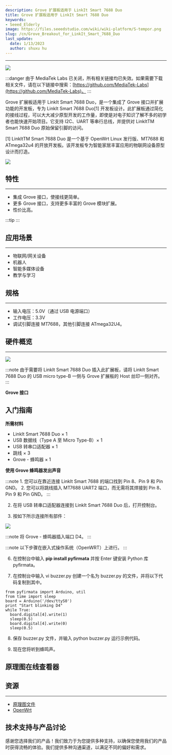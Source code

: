 ```yaml
---
description: Grove 扩展板适用于 LinkIt Smart 7688 Duo
title: Grove 扩展板适用于 LinkIt Smart 7688 Duo
keywords:
- Seeed_Elderly
image: https://files.seeedstudio.com/wiki/wiki-platform/S-tempor.png
slug: /cn/Grove_Breakout_for_LinkIt_Smart_7688_Duo
last_update:
  date: 1/13/2023
  author: shuxu hu
---
```


---
![](https://files.seeedstudio.com/wiki/Grove-Breakout_for_LinkIt_Smart_7688_Duo/img/Breakout_for_LinkIt_Smart_7688_product_view_1200_s.jpg)

:::danger
由于 MediaTek Labs 已关闭，所有相关链接均已失效。如果需要下载相关文件，请在以下链接中搜索：[https://github.com/MediaTek-Labs](https://github.com/MediaTek-Labs)。
:::

Grove 扩展板适用于 LinkIt Smart 7688 Duo，是一个集成了 Grove 接口并扩展功能的开发板，专为 LinkIt Smart 7688 Duo[1] 开发板设计。此扩展板通过简化的接线过程，可以大大减少原型开发的工作量，即使是对电子知识了解不多的初学者也能快速开始项目。它支持 I2C、UART 等串行总线，并提供对 LinkItTM Smart 7688 Duo 原始保留引脚的访问。

[1] LinkItTM Smart 7688 Duo 是一个基于 OpenWrt Linux 发行版、MT7688 和 ATmega32u4 的开放开发板。该开发板专为智能家居丰富应用的物联网设备原型设计而打造。

[![](https://files.seeedstudio.com/wiki/Seeed-WiKi/docs/images/300px-Get_One_Now_Banner-ragular.png)](https://www.seeedstudio.com/Grove-Breakout-for-LinkIt-Smart-7688-Duo-p-2575.html)

## 特性
---
- 集成 Grove 接口，使接线更简单。
- 更多 Grove 接口，支持更多丰富的 Grove 模块扩展。
- 性价比高。

:::tip
    <!-- 有关 Grove 模块的更多详细信息，请参考 [Grove 系统](https://wiki.seeedstudio.com/cn/Grove_System/) -->
:::

## 应用场景
---
- 物联网/网关设备
- 机器人
- 智能多媒体设备
- 教学与学习

## 规格
---
- 输入电压：5.0V（通过 USB 电源端口）
- 工作电压：3.3V
- 调试引脚连接 MT7688，其他引脚连接 ATmega32U4。

## 硬件概览
---
![](https://files.seeedstudio.com/wiki/Grove-Breakout_for_LinkIt_Smart_7688_Duo/img/Grove_Breakout_for_LinkIt_Smart_7688_Duo_component_with_text_1200_s.jpg)

:::note
     由于需要将 LinkIt Smart 7688 Duo 插入此扩展板，请将 LinkIt Smart 7688 Duo 的 USB micro type-B 一侧与 Grove 扩展板的 Host 丝印一侧对齐。
:::

**Grove 接口**

<!-- 连接丰富的 [Grove](/Grove_System/) 接口功能模块。通过这种接口，您无需跳线或焊接工作，可以使用这些功能模块创建更强大的应用程序。 -->

## 入门指南

**所需材料**

- LinkIt Smart 7688 Duo × 1
- USB 数据线（Type A 至 Micro Type-B）× 1
- USB 转串口适配器 × 1
- 跳线 × 3
- Grove - 蜂鸣器 × 1

**使用 Grove 蜂鸣器发出声音**

<!-- 1.参考 [LinkIt Smart 7688 Duo 的 Wiki](/LinkIt_Smart_7688_Duo/) 将您的 LinkIt Smart 7688 Duo 连接到互联网。 -->

:::note
    1. 您可以在靠近连接 LinkIt Smart 7688 的端口找到 Pin 8、Pin 9 和 Pin GND。
    2. 您可以将跳线插入 MT7688 UART2 端口，而无需将其焊接到 Pin 8、Pin 9 和 Pin GND。
:::

2. 在将 USB 转串口适配器连接到 LinkIt Smart 7688 Duo 后，打开控制台。

3. 按如下所示连接所有部件：

![](https://files.seeedstudio.com/wiki/Grove-Breakout_for_LinkIt_Smart_7688_Duo/img/Arduino_Breakout_for_LinkIt_Smart_7688_Duo_demo_connection_view_1200_s.jpg)

:::note
    将 Grove - 蜂鸣器插入端口 D4。
:::

<!-- 4.参考 [LinkIt Smart 7688 Duo 的 Wiki](/LinkIt_Smart_7688_Duo/) 在主机电脑上为 LinkIt Smart 7688 Duo 平台构建 Arduino 环境。 -->

<!-- 5.下载 [firmata](https://files.seeedstudio.com/wiki/Grove-Breakout_for_LinkIt_Smart_7688_Duo/res/Firmata_to_build_Arduino_IDE_for.zip)。参考 [LinkIt Smart 7688 Duo 的 Wiki](/LinkIt_Smart_7688_Duo/) 为 LinkIt Smart 7688 平台安装 Arduino IDE，并将文件 firmata 刷写到开发板。 -->

:::note
    以下步骤在嵌入式操作系统（OpenWRT）上进行。
:::

6. 在控制台中输入 **pip install pyfirmata** 并按 Enter 键安装 Python 库 pyfirmata。

7. 在控制台中输入 vi buzzer.py 创建一个名为 buzzer.py 的文件，并将以下代码复制到其中。

```
from pyfirmata import Arduino, util
from time import sleep
board = Arduino('/dev/ttyS0')
print "Start blinking D4"
while True:
  board.digital[4].write(1)
  sleep(0.5)
  board.digital[4].write(0)
  sleep(0.5)
```

8. 保存 buzzer.py 文件，并输入 python buzzer.py 运行示例代码。

9. 现在您将听到蜂鸣声。

## 原理图在线查看器

<div className="altium-ecad-viewer" data-project-src="https://files.seeedstudio.com/wiki/Grove-Breakout_for_LinkIt_Smart_7688_Duo/res/Schematic_files_for_Grove_Breakout_for_LinkIt_Smart_7688_Duo.zip" style={{borderRadius: '0px 0px 4px 4px', height: 500, borderStyle: 'solid', borderWidth: 1, borderColor: 'rgb(241, 241, 241)', overflow: 'hidden', maxWidth: 1280, maxHeight: 700, boxSizing: 'border-box'}}>
</div>



## 资源
---
- [原理图文件](https://files.seeedstudio.com/wiki/Grove-Breakout_for_LinkIt_Smart_7688_Duo/res/Schematic_files_for_Grove_Breakout_for_LinkIt_Smart_7688_Duo.zip)
- [OpenWrt](http://wiki.openwrt.org/doc/howto/user.beginner)

## 技术支持与产品讨论

感谢您选择我们的产品！我们致力于为您提供多种支持，以确保您使用我们的产品时获得流畅的体验。我们提供多种沟通渠道，以满足不同的偏好和需求。

<div class="button_tech_support_container">
<a href="https://forum.seeedstudio.com/" class="button_forum"></a> 
<a href="https://www.seeedstudio.com/contacts" class="button_email"></a>
</div>

<div class="button_tech_support_container">
<a href="https://discord.gg/eWkprNDMU7" class="button_discord"></a> 
<a href="https://github.com/Seeed-Studio/wiki-documents/discussions/69" class="button_discussion"></a>
</div>